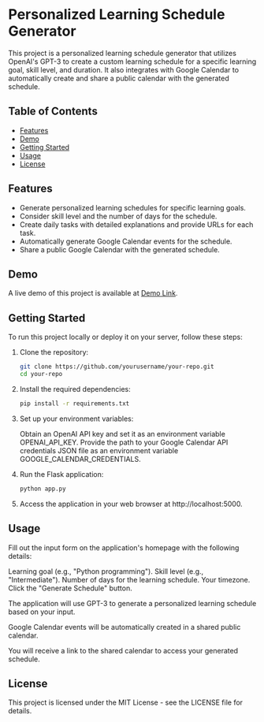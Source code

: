 # Personalized Learning Schedule Generator

This project is a personalized learning schedule generator that utilizes OpenAI's GPT-3 to create a custom learning schedule for a specific learning goal, skill level, and duration. It also integrates with Google Calendar to automatically create and share a public calendar with the generated schedule.

## Table of Contents
- [Features](#features)
- [Demo](#demo)
- [Getting Started](#getting-started)
- [Usage](#usage)
- [License](#license)

## Features

- Generate personalized learning schedules for specific learning goals.
- Consider skill level and the number of days for the schedule.
- Create daily tasks with detailed explanations and provide URLs for each task.
- Automatically generate Google Calendar events for the schedule.
- Share a public Google Calendar with the generated schedule.

## Demo

A live demo of this project is available at [Demo Link](https://your-demo-link.com).

## Getting Started

To run this project locally or deploy it on your server, follow these steps:

1. Clone the repository:

   ```bash
   git clone https://github.com/yourusername/your-repo.git
   cd your-repo

2. Install the required dependencies:

   ```bash
   pip install -r requirements.txt

3. Set up your environment variables:

   Obtain an OpenAI API key and set it as an environment variable OPENAI_API_KEY.
   Provide the path to your Google Calendar API credentials JSON file as an environment variable GOOGLE_CALENDAR_CREDENTIALS.

4. Run the Flask application:

   ```bash
   python app.py

5. Access the application in your web browser at http://localhost:5000.

## Usage
Fill out the input form on the application's homepage with the following details:

Learning goal (e.g., "Python programming").
Skill level (e.g., "Intermediate").
Number of days for the learning schedule.
Your timezone.
Click the "Generate Schedule" button.

The application will use GPT-3 to generate a personalized learning schedule based on your input.

Google Calendar events will be automatically created in a shared public calendar.

You will receive a link to the shared calendar to access your generated schedule.

## License
This project is licensed under the MIT License - see the LICENSE file for details.
